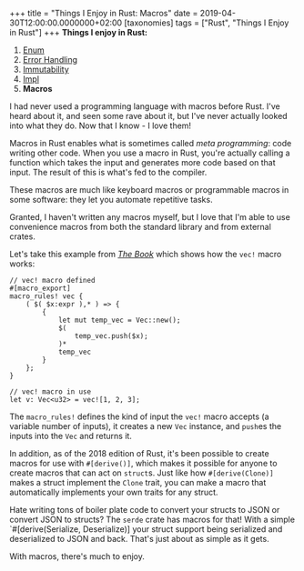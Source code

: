 +++
title = "Things I Enjoy in Rust: Macros"
date = 2019-04-30T12:00:00.0000000+02:00
[taxonomies]
tags = ["Rust", "Things I Enjoy in Rust"]
+++
**Things I enjoy in Rust:**

1. [Enum](/things-i-enjoy-in-rust-enums)
2. [Error Handling](/things-i-enjoy-in-rust-error-handling)
3. [Immutability](/things-i-enjoy-in-rust-immutability)
4. [Impl](/things-i-enjoy-in-rust-impl)
5. **Macros**

I had never used a programming language with macros before Rust. I've heard about it, and seen some rave about it, but I've never actually looked into what they do. Now that I know - I love them!

Macros in Rust enables what is sometimes called *meta programming*: code writing other code. When you use a macro in Rust, you're actually calling a function which takes the input and generates more code based on that input. The result of this is what's fed to the compiler.

These macros are much like keyboard macros or programmable macros in some software: they let you automate repetitive tasks.

Granted, I haven't written any macros myself, but I love that I'm able to use convenience macros from both the standard library and from external crates.

Let's take this example from [*The Book*](https://doc.rust-lang.org/stable/book/) which shows how the `vec!` macro works:

```
// vec! macro defined
#[macro_export]
macro_rules! vec {
    ( $( $x:expr ),* ) => {
        {
            let mut temp_vec = Vec::new();
            $(
                temp_vec.push($x);
            )*
            temp_vec
        }
    };
} 

// vec! macro in use
let v: Vec<u32> = vec![1, 2, 3];
```

The `macro_rules!` defines the kind of input the `vec!` macro accepts (a variable number of inputs), it creates a new `Vec` instance, and `push`es the inputs into the `Vec` and returns it.

In addition, as of the 2018 edition of Rust, it's been possible to create macros for use with `#[derive()]`, which makes it possible for anyone to create macros that can act on `struct`s. Just like how `#[derive(Clone)]` makes a struct implement the `Clone` trait, you can make a macro that automatically implements your own traits for any struct.

Hate writing tons of boiler plate code to convert your structs to JSON or convert JSON to structs? The `serde` crate has macros for that! With a simple `#[derive(Serialize, Deserialize)] your struct support being serialized and deserialized to JSON and back. That's just about as simple as it gets.

With macros, there's much to enjoy.
